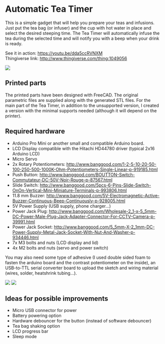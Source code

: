 # Automatic Tea Timer
This is a simple gadget that will help you prepare your teas and infusions. Just put the tea bag (or infuser) and the cup with hot water in place and select the desired steeping time. The Tea Timer will automatically infuse the tea during the selected time and will notify you with a beep when your drink is ready.

See it in action: https://youtu.be/dda5ccRVNXM  
Thingiverse link: http://www.thingiverse.com/thing:1049056

![](https://github.com/lluisgl7/tea-timer/blob/master/img/IMG_1.JPG)

## Printed parts

  The printed parts have been designed with FreeCAD. The original parametric files are supplied along with the generated STL files.
  For the main part of the Tea Timer, in addition to the unsupported version, I created a version with the minimal supports needed (although it will depend on the printer).

## Required hardware

- Arduino Pro Mini or another small and compatible Arduino board. 
- LCD Display compatible with the Hitachi HD44780 driver (typical 2x16 Arduino LCD)
- Micro Servo 
- 2x Rotary Potentiometers: http://www.banggood.com/1-2-5-10-20-50-100-250-500-1000K-Ohm-Potentiometers-Single-Linear-p-919185.html 
- Push Button: http://www.banggood.com/BOUTTON-Switch-Commutateur-DC-50V-Noir-Rouge-p-87567.html
- Slide Switch: http://www.banggood.com/5pcs-6-Pins-Slide-Switch-OnOn-Vertical-Mini-Miniature-Terminals-p-993806.html
- 11.8 mm Buzzer: http://www.banggood.com/5V-Electromagnetic-Active-Buzzer-Continuous-Beep-Continuously-p-928005.html
- 5V Power Supply (USB supply, phone charger…)
- Power Jack Plug: http://www.banggood.com/Wholesale-2_1-x-5_5mm-DC-Power-Male-Plug-Jack-Adapter-Connector-For-CCTV-Camera-p-39991.html
- Power Jack Socket: http://www.banggood.com/5_5mm-X-2_1mm-DC-Power-Supply-Metal-Jack-Socket-With-Nut-And-Washer-p-934446.html
- 7x M3 bolts and nuts (LCD display and lid)
- 4x M2 bolts and nuts (servo and power switch)
	
You may also need some type of adhesive (I used double sided foam to fasten the arduino board and the contrast potentiometer on the inside), an USB-to-TTL serial converter board to upload the sketch and wiring material (wires, solder, heatshrink tubing…).

![](https://github.com/lluisgl7/tea-timer/blob/master/img/IMG_2.JPG)
![](https://github.com/lluisgl7/tea-timer/blob/master/img/IMG_3.JPG)

## Ideas for possible improvements

- Micro USB connector for power
- Battery powering option
- Hardware debouncer for the button (instead of software debouncer)
- Tea bag shaking option
- LCD progress bar
- Sleep mode
